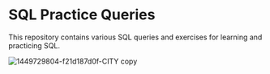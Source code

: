 # SQL Practice Queries
This repository contains various SQL queries and exercises for learning and practicing SQL.

![1449729804-f21d187d0f-CITY copy](https://github.com/user-attachments/assets/b9817d38-b07a-4c83-ba36-1ab17a359c0b)
